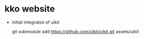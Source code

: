 # kko website

* initial integraton of uikit

  git submodule add https://github.com/uikit/uikit.git assets/uikit
